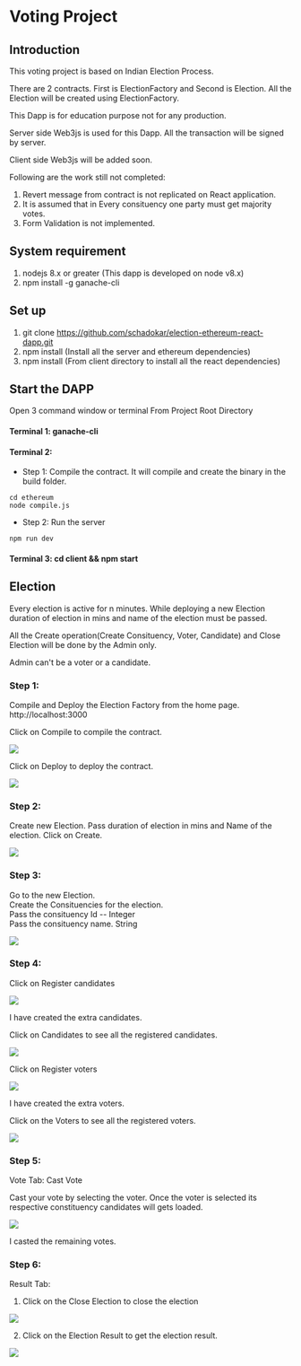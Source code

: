 # Voting Project
## Introduction

This voting project is based on Indian Election Process.

There are 2 contracts. First is ElectionFactory and Second is Election.
All the Election will be created using ElectionFactory.

This Dapp is for education purpose not for any production.

Server side Web3js is used for this Dapp.
All the transaction will be signed by server.

Client side Web3js will be added soon.

Following are the work still not completed:

1. Revert message from contract is not replicated on React application.
2. It is assumed that in Every consituency one party must get majority votes.
3. Form Validation is not implemented.

## System requirement

1. nodejs 8.x or greater (This dapp is developed on node v8.x)
2. npm install -g ganache-cli

## Set up

1. git clone https://github.com/schadokar/election-ethereum-react-dapp.git
2. npm install (Install all the server and ethereum dependencies)
3. npm install (From client directory to install all the react dependencies)

## Start the DAPP

Open 3 command window or terminal
From Project Root Directory

#### Terminal 1: ganache-cli

#### Terminal 2:

- Step 1: Compile the contract. It will compile and create the binary in the build folder.

```
cd ethereum
node compile.js
```

- Step 2: Run the server

```
npm run dev
```

#### Terminal 3: cd client && npm start

## Election

Every election is active for n minutes. While deploying a new Election duration of election in mins and name of the election must be passed.

All the Create operation(Create Consituency, Voter, Candidate) and Close Election will be done by the Admin only.

Admin can't be a voter or a candidate.

### Step 1:

Compile and Deploy the Election Factory from the home page. http://localhost:3000

Click on Compile to compile the contract.

<img src="./images/compile.PNG"></img>

Click on Deploy to deploy the contract.

<img src="./images/deploy.PNG"></img>

### Step 2:

Create new Election. Pass duration of election in mins and Name of the election.
Click on Create.

<img src="./images/create-election.PNG"></img>

### Step 3:

Go to the new Election.  
Create the Consituencies for the election.  
Pass the consituency Id -- Integer  
Pass the consituency name. String

<img src="./images/add-consituency.PNG"></img>

### Step 4:

Click on Register candidates

<img src="./images/register-candidate.PNG"> </img>

I have created the extra candidates.

Click on Candidates to see all the registered candidates.

<img src="./images/candidates.PNG"></img>

Click on Register voters

<img src="./images/register-voter.PNG"></img>

I have created the extra voters.

Click on the Voters to see all the registered voters.

<img src="./images/voters.PNG"></img>

### Step 5:

Vote Tab: Cast Vote

Cast your vote by selecting the voter. Once the voter is selected its respective constituency candidates will gets loaded.

<img src="./images/cast-vote.PNG"></img>

I casted the remaining votes.

### Step 6:

Result Tab:

1. Click on the Close Election to close the election

<img src="./images/close-election.PNG"></img>

2. Click on the Election Result to get the election result.

<img src="./images/voting-result.PNG"></img>


